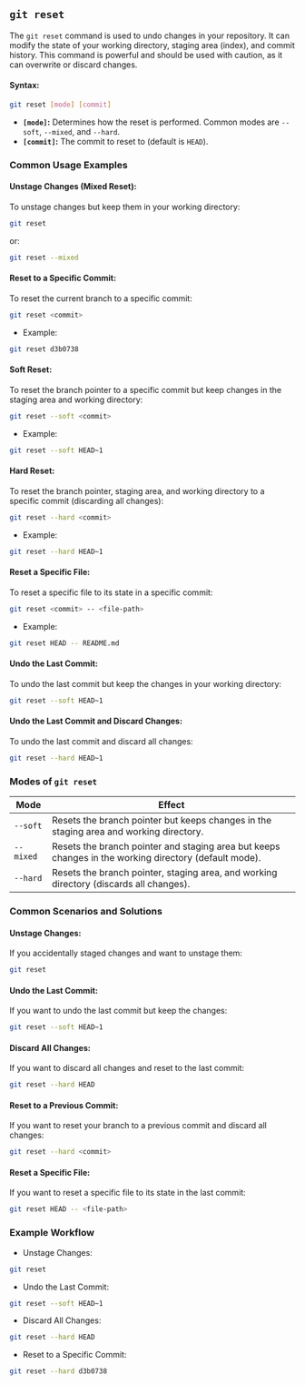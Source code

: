 ## `git reset`
The `git reset` command is used to undo changes in your repository. It can modify the state of your working directory, staging area (index), and commit history. This command is powerful and should be used with caution, as it can overwrite or discard changes.
#### Syntax:
```bash
git reset [mode] [commit]
```
- **`[mode]`:** Determines how the reset is performed. Common modes are `--soft`, `--mixed`, and `--hard`.
- **`[commit]`:** The commit to reset to (default is `HEAD`).
### Common Usage Examples
#### Unstage Changes (Mixed Reset):
To unstage changes but keep them in your working directory:
```bash
git reset
```
or:
```bash
git reset --mixed
```
#### Reset to a Specific Commit:
To reset the current branch to a specific commit:
```bash
git reset <commit>
```
- Example:
```bash
git reset d3b0738
```
#### Soft Reset:
To reset the branch pointer to a specific commit but keep changes in the staging area and working directory:
```bash
git reset --soft <commit>
```
- Example:
```bash
git reset --soft HEAD~1
```
#### Hard Reset:
To reset the branch pointer, staging area, and working directory to a specific commit (discarding all changes):
```bash
git reset --hard <commit>
```
- Example:
```bash
git reset --hard HEAD~1
```
#### Reset a Specific File:
To reset a specific file to its state in a specific commit:
```bash
git reset <commit> -- <file-path>
```
- Example:
```bash
git reset HEAD -- README.md
```
#### Undo the Last Commit:
To undo the last commit but keep the changes in your working directory:
```bash
git reset --soft HEAD~1
```
#### Undo the Last Commit and Discard Changes:
To undo the last commit and discard all changes:
```bash
git reset --hard HEAD~1
```
### Modes of `git reset`
| Mode | Effect |
|------|--------|
| `--soft` |	Resets the branch pointer but keeps changes in the staging area and working directory. |
| `--mixed` |	Resets the branch pointer and staging area but keeps changes in the working directory (default mode). |
| `--hard` |	Resets the branch pointer, staging area, and working directory (discards all changes). |
### Common Scenarios and Solutions
#### Unstage Changes:
If you accidentally staged changes and want to unstage them:
```bash
git reset
```
#### Undo the Last Commit:
If you want to undo the last commit but keep the changes:
```bash
git reset --soft HEAD~1
```
#### Discard All Changes:
If you want to discard all changes and reset to the last commit:
```bash
git reset --hard HEAD
```
#### Reset to a Previous Commit:
If you want to reset your branch to a previous commit and discard all changes:
```bash
git reset --hard <commit>
```
#### Reset a Specific File:
If you want to reset a specific file to its state in the last commit:
```bash
git reset HEAD -- <file-path>
```
### Example Workflow
- Unstage Changes:
```bash
git reset
```
- Undo the Last Commit:
```bash
git reset --soft HEAD~1
```
- Discard All Changes:
```bash
git reset --hard HEAD
```
- Reset to a Specific Commit:
```bash
git reset --hard d3b0738
```
